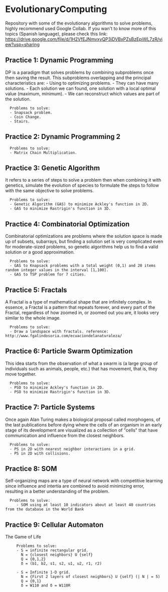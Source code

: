 # EvolutionaryComputing

Repository with some of the evolutionary algorithms to solve problems, highly recommend used Google Collab.
If you wan't to know more of this topics (Spanish language), please check this link: 
https://drive.google.com/file/d/1H2VfEJNmvxyQP3iDVBxPZsBzEpiWL7zR/view?usp=sharing



   ## Practice 1: Dynamic Programming 
   DP is a paradigm that solves problems by combining subproblems once then saving the result.
   This subproblems overlapping and the principal characteristics are:
    - Using to optimizing problems.
    - They can have many solutions. 
    - Each solution we can found, one solution with a local optimal value (maximum, minimum).
    - We can reconstruct which values are part of the solution.

      Problems to solve:
      - Snapsack problem.
      - Coin Change.
      - Stairs.
    
    
    
   ## Practice 2: Dynamic Programming 2  
      Problems to solve:
      - Matrix Chain Multiplication.



   ## Practice 3: Genetic Algorithm 
   It refers to a series of steps to solve a problem then when combining it with genetics, simulate
   the evolution of species to formulate the steps to follow with the same objective to solve problems.
   
      Problems to solve:
      - Genetic Algorithm (GAS) to minimize Ackley's function in 2D.
      - GAS to minimize Rastrigin's function in 3D.
   
   
   
   ## Practice 4: Combinatorial Optimization 
   Combinatorial optimizations are problems where the solution space is made up of subsets, subarrays,
   but finding a solution set is very complicated even for moderate-sized problems, so genetic algorithms 
   help us to find a valid solution or a good approximation.
   
      Problems to solve:
      - GAS to Knapsack problems with a total weight (0,1) and 20 items random integer values in the interval [1,100].
      - GAS to TSP problem for 7 cities.



   ## Practice 5: Fractals
   A Fractal is a type of mathematical shape that are infinitely complex. In essence, a Fractal is a pattern 
   that repeats forever, and every part of the Fractal, regardless of how zoomed in, or zoomed out you are, 
   it looks very similar to the whole image.
   
      Problems to solve:
      - Draw a landspace with fractals. reference: http://www.fgalindosoria.com/ecuaciondelanaturaleza/


   
   ## Practice 6: Particle Swarm Optimization
   This idea starts from the observation of what a swarm is (a large group of individuals such as animals, 
   people, etc.) that has movement, that is, they move together. 
  
      Problems to solve:
      - PSO to minimize Ackley's function in 2D.
      - PSO to minimize Rastrigin's function in 3D.



   ## Practice 7: Particle Systems
   Once again Alan Turing makes a biological proposal called morphogens, of the last publications before 
   dying where the cells of an organism in an early stage of its development are visualized as a collection 
   of "cells" that have communication and influence from the closest neighbors. 
   
      Problems to solve:
      - PS in 2D with nearest neighbor interactions in a grid.
      - PS in 2D with collisions.
   

   ## Practice 8: SOM
   Self-organizing maps are a type of neural network with competitive learning since influence and intertia
   are combined to avoid minimizing error, resulting in a better understanding of the problem.
   
      Problems to solve:
         - SOM using at least 10 indicators about at least 40 countries from the database in the World Bank
         
   ## Practice 9: Cellular Automaton 
   The Game of Life
   
         Problems to solve:
         - S = infinite rectangular grid.
           N = {closest neighbors} U {self}
           Q = {0,1,2}
           δ = (b1, b2, s1, s2, u1, u2, r1, r2)
           
         - S = Infinite 1-D grid.
           N = {First 2 layers of closest neighbors} U {self} (| N | = 5)
           Q = {0,1}
           δ = W110 and δ = W110R
